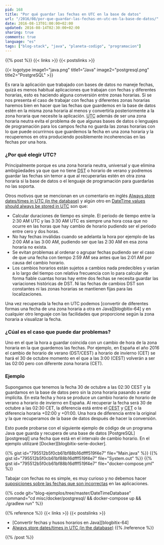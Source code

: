 ```yaml
---
pid: 168
title: "Por qué guardar las fechas en UTC en la base de datos"
url: "/2016/08/por-que-guardar-las-fechas-en-utc-en-la-base-de-datos/"
date: 2016-08-13T01:00:00+02:00
updated: 2016-08-14T02:30:00+02:00
sharing: true
comments: true
language: "es"
tags: ["blog-stack", "java", "planeta-codigo", "programacion"]
---
```


{{% post %}}
{{< links >}}
{{< postslinks >}}

{{< logotype image1="java.png" title1="Java" image2="postgresql.png" title2="PostgreSQL" >}}

Es rara la aplicación que trabajado con bases de datos no maneje fechas, quizá es menos habitual aplicaciones que trabajan con fechas y diferentes horarias, esto es haciendo alguna conversión entre zonas horarias. Si se nos presenta el caso de trabajar con fechas y diferentes zonas horarias haremos bien en hacer que las fechas que guardemos en la base de datos estén en la misma zona horaria al menos y convertirla posteriormente a la zona horaria que necesite la aplicación. <abbr title="Coordinated Universal Time">UTC</abbr> además de ser una zona horaria neutra evita el problema de que algunas bases de datos o lenguajes de programación para los campos fecha no guarda las zonas horarias con lo que puede ocurrirnos que guardemos la fecha en una zona horaria y la recuperemos en otra produciendo posiblemente incoherencias en las fechas por una hora.

### ¿Por qué elegir UTC?

Principalmente porque es una zona horaria neutra, universal y que elimina ambigüedades ya que que no tiene <abbr title="Daily Saving Time">DST</abbr> o horario de verano y podremos guardar las fechas sin temor a que al recuperarlas estén en otra zona horaria si la base de datos o el lenguaje de programación para guardarlas no las soporta.

Otros motivos que se mencionan en un comentario en inglés [Always store dates/times in UTC (in the database)](http://ideas.kentico.com/forums/239189-kentico-product-ideas/suggestions/6825844-always-store-dates-times-in-utc-in-the-database) y algún otro en [DateTime values should always be stored in UTC](http://blog.abodit.com/2010/02/datetime-values-should-always-be-stored-in-utc/) son que:

* Calcular duraciones de tiempo es simple. El periodo de tiempo entre la 2:30 AM UTC y las 3:30 AM UTC es siempre una hora cosa que no ocurre en las horas que hay cambio de horario pudiendo ser el periodo entre cero y dos horas.
* No hay fechas inválidas cuando se adelanta la hora por ejemplo de las 2:00 AM a las 3:00 AM, pudiendo ser que las 2:30 AM en esa zona horaria no exista.
* Se evitan problemas al ordenar o agrupar fechas pudiendo ser el caso de que una fecha con tiempo 2:59 AM sea antes que las 2:01 AM por causa del cambio horario.
* Los cambios horarios están sujetos a cambios nada predecibles y varían a lo largo del tiempo con relativa frecuencia con lo para calcular de forma fiable cuantas horas hay entre dos fechas se necesita guardar las variaciones históricas de DST. Ni las fechas de cambios DST son constantes ni las zonas horarias se mantienen fijas para las localizaciones.

Una vez recuperada la fecha en UTC podemos [convertir de diferentes formas una fecha de una zona horaria a otra en Java][blogbitix-64] y en cualquier otro lenguaje con las facilidades que proporcione según la zona horaria a visualizar la fecha.

### ¿Cúal es el caso que puede dar problemas?

Uno en el que la hora a guardar coincida con un cambio de hora de la zona horaria en la que guardemos las fechas. Por ejemplo, en España el año 2016 el cambio de horario de verano (DST/CEST) a horario de invierno (CET) se hará el 30 de octubre momento en el que a las 3:00 (CEST) volverán a ser las 02:00 pero con diferente zona horaria (CET).

### Ejemplo

Supongamos que tenemos la fecha 30 de octubre a las 02:30 CEST y la guardamos en la base de datos pero sin la zona horaria pasando a estar implícita. En esta fecha y hora se produce un cambio horario de horario de verano a horario de invierno en España. Al recuperar la fecha será 30 de octubre a las 02:30 CET, la diferencia está entre el <abbr title="Central European Summer Time">CEST</abbr> y <abbr title="Central European Time">CET</abbr> o la diferencia horaria +02:00 y +01:00. Una hora de diferencia entre la original y la que recuperamos de la base de datos después de hacer la conversión.

Esto puede probarse con el siguiente ejemplo de código de un programa Java que guarda y recupera de una base de datos [PostgreSQL][postgresql] una fecha que está en el intervalo de cambio horario. En el ejemplo utilizaré [Docker][blogbitix-serie-docker].

{{% gist id="795512b5f0cb61bf88b16dfff519f4e7" file="Main.java" %}}
{{% gist id="795512b5f0cb61bf88b16dfff519f4e7" file="System.out" %}}
{{% gist id="795512b5f0cb61bf88b16dfff519f4e7" file="docker-compose.yml" %}}

Tabajar con fechas no es simple, es muy curioso y no debemos hacer [suposiciones sobre las fechas que son incorrectas](http://infiniteundo.com/post/25509354022/more-falsehoods-programmers-believe-about-time) en las aplicaciones.

{{% code git="blog-ejemplos/tree/master/DateTimeDatabase" command="cd misc/docker/postgresql/ && docker-compose up && ./gradlew run" %}}

{{% reference %}}
{{< links >}}
{{< postslinks >}}
* [Convertir fechas y husos horarios en Java][blogbitix-64]
* [Always store dates/times in UTC (in the database)](http://ideas.kentico.com/forums/239189-kentico-product-ideas/suggestions/6825844-always-store-dates-times-in-utc-in-the-database)
{{% /reference %}}

{{% /post %}}

